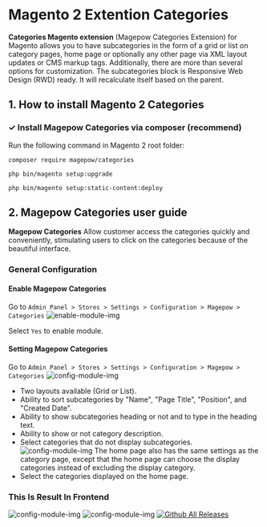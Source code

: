# Magento 2 Extention Categories
**Categories Magento extension** (Magepow Categories Extension) for Magento allows you to have subcategories in the form of a grid or list on category pages, home page or optionally any other page via XML layout updates or CMS markup tags. Additionally, there are more than several options for customization. The subcategories block is Responsive Web Design (RWD) ready. It will recalculate itself based on the parent.
## 1. How to install Magento 2 Categories
### ✓ Install Magepow Categories via composer (recommend)
Run the following command in Magento 2 root folder:

`composer require magepow/categories`

`php bin/magento setup:upgrade`

`php bin/magento setup:static-content:deploy`
## 2. Magepow Categories user guide
**Magepow Categories** Allow customer access the categories quickly and conveniently, stimulating users to click on the categories because of the beautiful interface.
### General Configuration
#### Enable Magepow Categories
Go to `Admin Panel > Stores > Settings > Configuration > Magepow > Categories`
![enable-module-img](https://github.com/magepow/stickycart/blob/master/media/enable.PNG)

Select `Yes` to enable module.
#### Setting Magepow Categories
Go to `Admin Panel > Stores > Settings > Configuration > Magepow > Categories`
![config-module-img](https://github.com/magepow/magento2-categories/blob/master/media/cat1.PNG)
 * Two layouts available (Grid or List).
 * Ability to sort subcategories by "Name", "Page Title", "Position", and "Created Date".
 * Ability to show subcategories heading or not and to type in the heading text.
 * Ability to show or not category description.
 * Select categories that do not display subcategories.
 ![config-module-img](https://github.com/magepow/magento2-categories/blob/master/media/Cat2.PNG)
 The home page also has the same settings as the category page, except that the home page can choose the display categories instead of excluding the display category.
 * Select the categories displayed on the home page.
### This Is Result In Frontend
 ![config-module-img](https://github.com/magepow/magento2-categories/blob/master/media/cat3.PNG)
 ![config-module-img](https://github.com/magepow/magento2-categories/blob/master/media/Cat4.PNG)
[![Github All Releases](https://img.shields.io/github/downloads/atom/atom/total.svg)]()


